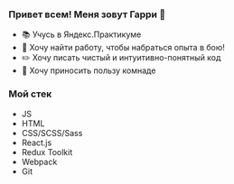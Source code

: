 ### Привет всем! Меня зовут Гарри 👋

- 📚 Учусь в Яндекс.Практикуме
- 🎯 Хочу найти работу, чтобы набраться опыта в бою!
- :pencil2: Хочу писать чистый и интуитивно-понятный код
- 🌱 Хочу приносить пользу комнаде

### Мой стек
- JS 
- HTML
- CSS/SCSS/Sass
- React.js
- Redux Toolkit
- Webpack
- Git

<!--
**Garri-99/Garri-99** is a ✨ _special_ ✨ repository because its `README.md` (this file) appears on your GitHub profile.

Here are some ideas to get you started:

- 🔭 I’m currently working on ...
- 🌱 I’m currently learning ...
- 👯 I’m looking to collaborate on ...
- 🤔 I’m looking for help with ...
- 💬 Ask me about ...
- 📫 How to reach me: ...
- 😄 Pronouns: ...
- ⚡ Fun fact: ...
-->
